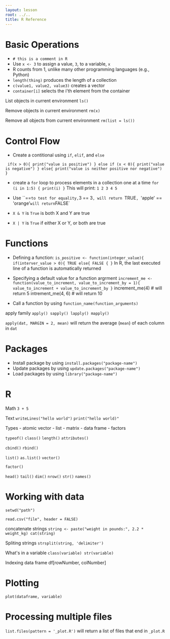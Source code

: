 ```yaml
---
layout: lesson
root: ../..
title: R Reference
---
```

# Basic Operations

- `# this is a comment in R`
- Use ```x <- 3``` to assign a value, `3`,  to a variable, `x`
- R counts from 1, unlike many other programming languages (e.g., Python)
- `length(thing)` produces the length of a collection
- `c(value1, value2, value3)` creates a vector
- `container[i]` selects the i'th element from the container

List objects in current environment
`ls()`

Remove objects in current environment
`rm(x)`

Remove all objects from current environment
`rm(list = ls())`

# Control Flow

- Create a contitional using `if`, `elif`, and `else`

`
if(x > 0){
	print("value is positive")
} else if (x < 0){
    print("value is negative")
} else{
    print("value is neither positive nor negative")
}`

- create a `for` loop to process elements in a collection one at a time
`for (i in 1:5) {
    print(i)
}`
This will print:
`
1
2
3
4
5
`

- Use ``==` to test for equality, `3 == 3`, will return `TRUE`, `'apple'
  == 'orange'` will return `FALSE`
- `X & Y` is `True` is both X and Y are true
- `X | Y` is `True` if either X or Y, or both are true

# Functions

- Defining a function:
`is_positive <- function(integer_value){
	if(interver_value > 0){
	   TRUE
	else{
	   FALSE
	{
}`
In R, the last executed line of a function is automatically returned

- Specifying a default value for a function argrment
`increment_me <- function(value_to_increment,
value_to_increment_by = 1){
	value_to_increment + value_to_increment_by
}`
increment_me(4) # will return 5
intrement_me(4, 6) # will return 10

- Call a function by using `function_name(function_arguments)`

apply family
`apply()
sapply()
lapply()
mapply()`

`apply(dat, MARGIN = 2, mean)`
will return the average (`mean`) of each column in `dat`

# Packages
- Install package by using `install.packages("package-name")`
- Update packages by using `update.packages("package-name")`
- Load packages by using `library("package-name")`

# R
Math
`3 + 5`

Text
`writeLines("hello world")`
`print("hello world)"`

Types
	- atomic vector
	- list
	- matrix
	- data frame
	- factors

`typeof()`
`class()`
`length()`
`attributes()`

`cbind()`
`rbind()`

`list()`
`as.list()`
`vector()`

`factor()`

`head()`
`tail()`
`dim()`
`nrow()`
`str()`
`names()`

# Working with data

`setwd("path")`

`read.csv("file", header = FALSE)`

concatenate strings
`string <- paste("weight in pounds:", 2.2 * weight_kg)
cat(string)`

Spliting strings
`strsplit(string, 'delimiter')`

What's in a variable
`class(variable)
str(variable)`

Indexing
data frame
df[rowNumber, colNumber]

# Plotting
`plot(dataframe, variable)`

# Processing multiple files
`list.files(pattern = '_plot.R')` will return a list of
files that end in `_plot.R`
